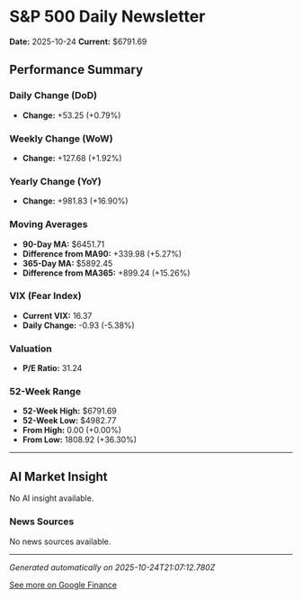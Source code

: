 # S&P 500 Daily Newsletter

**Date:** 2025-10-24
**Current:** $6791.69

## Performance Summary

### Daily Change (DoD)
- **Change:** +53.25 (+0.79%)

### Weekly Change (WoW)
- **Change:** +127.68 (+1.92%)

### Yearly Change (YoY)
- **Change:** +981.83 (+16.90%)

### Moving Averages
- **90-Day MA:** $6451.71
- **Difference from MA90:** +339.98 (+5.27%)
- **365-Day MA:** $5892.45
- **Difference from MA365:** +899.24 (+15.26%)

### VIX (Fear Index)
- **Current VIX:** 16.37
- **Daily Change:** -0.93 (-5.38%)

### Valuation
- **P/E Ratio:** 31.24

### 52-Week Range
- **52-Week High:** $6791.69
- **52-Week Low:** $4982.77
- **From High:** 0.00 (+0.00%)
- **From Low:** 1808.92 (+36.30%)

---

## AI Market Insight

No AI insight available.

### News Sources
No news sources available.

---

*Generated automatically on 2025-10-24T21:07:12.780Z*

[See more on Google Finance](https://www.google.com/finance/quote/.INX:INDEXSP)
